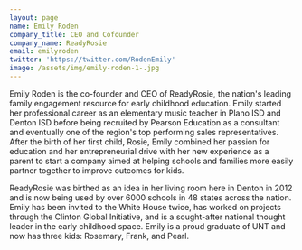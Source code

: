 ```yaml
---
layout: page
name: Emily Roden
company_title: CEO and Cofounder
company_name: ReadyRosie
email: emilyroden
twitter: 'https://twitter.com/RodenEmily'
image: /assets/img/emily-roden-1-.jpg
---
```

Emily Roden is the co-founder and CEO of ReadyRosie, the nation's leading family engagement resource for early childhood education. Emily started her professional career as an elementary music teacher in Plano ISD and Denton ISD before being recruited by Pearson Education as a consultant and eventually one of the region's top performing sales representatives. After the birth of her first child, Rosie, Emily combined her passion for education and her entrepreneurial drive with her new experience as a parent to start a company aimed at helping schools and families more easily partner together to improve outcomes for kids. 

ReadyRosie was birthed as an idea in her living room here in Denton in 2012 and is now being used by over 6000 schools in 48 states across the nation. Emily has been invited to the White House twice, has worked on projects through the Clinton Global Initiative, and is a sought-after national thought leader in the early childhood space. Emily is a proud graduate of UNT and now has three kids: Rosemary, Frank, and Pearl.
